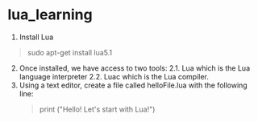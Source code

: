 # lua_learning #

1. Install Lua
  > sudo apt-get install lua5.1
2. Once installed, we have access to two tools: 
2.1. Lua which is the Lua language interpreter
2.2. Luac which is the Lua compiler.
3. Using a text editor, create a file called helloFile.lua with the following line:
   > print ("Hello! Let's start with Lua!")
